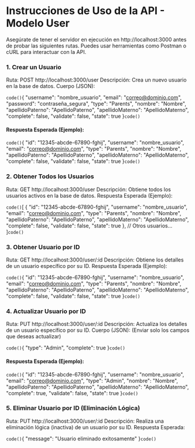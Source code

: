 # Instrucciones de Uso de la API - Modelo User #

Asegúrate de tener el servidor en ejecución en http://localhost:3000 antes de probar las siguientes rutas. Puedes usar herramientas como Postman o cURL para interactuar con la API.

### 1. Crear un Usuario ###
Ruta: POST http://localhost:3000/user
Descripción: Crea un nuevo usuario en la base de datos.
Cuerpo (JSON):

`code()`{
  "username": "nombre_usuario",
  "email": "correo@dominio.com",
  "password": "contraseña_segura",
  "type": "Parents",
  "nombre": "Nombre",
  "apellidoPaterno": "ApellidoPaterno",
  "apellidoMaterno": "ApellidoMaterno",
  "complete": false,
  "validate": false,
  "state": true
}`code()`

#### Respuesta Esperada (Ejemplo): ####

`code()`{
  "id": "12345-abcde-67890-fghij",
  "username": "nombre_usuario",
  "email": "correo@dominio.com",
  "type": "Parents",
  "nombre": "Nombre",
  "apellidoPaterno": "ApellidoPaterno",
  "apellidoMaterno": "ApellidoMaterno",
  "complete": false,
  "validate": false,
  "state": true
}`code()`


### 2. Obtener Todos los Usuarios ###
Ruta: GET http://localhost:3000/user
Descripción: Obtiene todos los usuarios activos en la base de datos.
Respuesta Esperada (Ejemplo):

`code()`[
  {
    "id": "12345-abcde-67890-fghij",
    "username": "nombre_usuario",
    "email": "correo@dominio.com",
    "type": "Parents",
    "nombre": "Nombre",
    "apellidoPaterno": "ApellidoPaterno",
    "apellidoMaterno": "ApellidoMaterno",
    "complete": false,
    "validate": false,
    "state": true
  },
  // Otros usuarios...
]`code()`


### 3. Obtener Usuario por ID ###
Ruta: GET http://localhost:3000/user/:id
Descripción: Obtiene los detalles de un usuario específico por su ID.
Respuesta Esperada (Ejemplo):

`code()`{
  "id": "12345-abcde-67890-fghij",
  "username": "nombre_usuario",
  "email": "correo@dominio.com",
  "type": "Parents",
  "nombre": "Nombre",
  "apellidoPaterno": "ApellidoPaterno",
  "apellidoMaterno": "ApellidoMaterno",
  "complete": false,
  "validate": false,
  "state": true
}`code()`


### 4. Actualizar Usuario por ID ###
Ruta: PUT http://localhost:3000/user/:id
Descripción: Actualiza los detalles de un usuario específico por su ID.
Cuerpo (JSON): (Enviar solo los campos que deseas actualizar)

`code()`{
  "type": "Admin",
  "complete": true
}`code()`

#### Respuesta Esperada (Ejemplo): ####

`code()`{
  "id": "12345-abcde-67890-fghij",
  "username": "nombre_usuario",
  "email": "correo@dominio.com",
  "type": "Admin",
  "nombre": "Nombre",
  "apellidoPaterno": "ApellidoPaterno",
  "apellidoMaterno": "ApellidoMaterno",
  "complete": true,
  "validate": false,
  "state": true
}`code()`


### 5. Eliminar Usuario por ID (Eliminación Lógica) ###
Ruta: PUT http://localhost:3000/user/:id
Descripción: Realiza una eliminación lógica (inactiva) de un usuario por su ID.
Respuesta Esperada:

`code()`{
  "message": "Usuario eliminado exitosamente"
}`code()`

